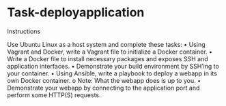 # Task-deployapplication

Instructions


Use Ubuntu Linux as a host system and complete these tasks:
• Using Vagrant and Docker, write a Vagrant file to initialize a Docker container.
• Write a Docker file to install necessary packages and exposes SSH and application interfaces.
• Demonstrate your build environment by SSH’ing to your container.
• Using Ansible, write a playbook to deploy a webapp in its own Docker container.
o Note: What the webapp does is up to you.
• Demonstrate your webapp by connecting to the application port and perform some HTTP(S)
requests.
